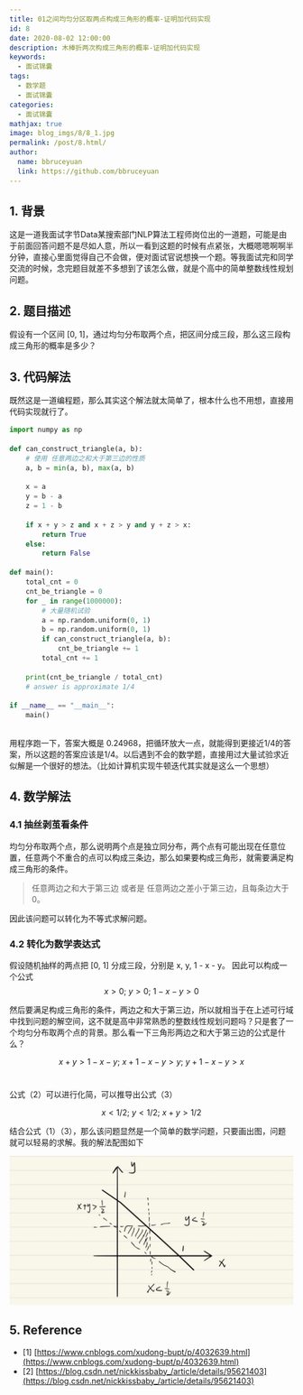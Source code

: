 ```yaml
---
title: 01之间均匀分区取两点构成三角形的概率-证明加代码实现
id: 8
date: 2020-08-02 12:00:00
description: 木棒折两次构成三角形的概率-证明加代码实现
keywords: 
  - 面试锦囊
tags: 
  - 数学题
  - 面试锦囊
categories: 
  - 面试锦囊
mathjax: true
image: blog_imgs/8/8_1.jpg
permalink: /post/8.html/
author: 
  name: bbruceyuan
  link: https://github.com/bbruceyuan
---
```


## 1. 背景
这是一道我面试字节Data某搜索部门NLP算法工程师岗位出的一道题，可能是由于前面回答问题不是尽如人意，所以一看到这题的时候有点紧张，大概嗯嗯啊啊半分钟，直接心里面觉得自己不会做，便对面试官说想换一个题。等我面试完和同学交流的时候，念完题目就差不多想到了该怎么做，就是个高中的简单整数线性规划问题。


## 2. 题目描述
假设有一个区间 [0, 1]，通过均匀分布取两个点，把区间分成三段，那么这三段构成三角形的概率是多少？


## 3. 代码解法
既然这是一道编程题，那么其实这个解法就太简单了，根本什么也不用想，直接用代码实现就行了。
```python
import numpy as np

def can_construct_triangle(a, b):
    # 使用 任意两边之和大于第三边的性质
    a, b = min(a, b), max(a, b)

    x = a
    y = b - a
    z = 1 - b

    if x + y > z and x + z > y and y + z > x:
        return True
    else:
        return False

def main():
    total_cnt = 0
    cnt_be_triangle = 0
    for _ in range(1000000):
        # 大量随机试验
        a = np.random.uniform(0, 1)
        b = np.random.uniform(0, 1)
        if can_construct_triangle(a, b):
            cnt_be_triangle += 1
        total_cnt += 1
    
    print(cnt_be_triangle / total_cnt)
	# answer is approximate 1/4

if __name__ == "__main__":
    main()
    

```
用程序跑一下，答案大概是 0.24968，把循环放大一点，就能得到更接近1/4的答案，所以这题的答案应该是1/4。以后遇到不会的数学题，直接用过大量试验求近似解是一个很好的想法。（比如计算机实现牛顿迭代其实就是这么一个思想）


## 4. 数学解法
### 4.1 抽丝剥茧看条件
均匀分布取两个点，那么说明两个点是独立同分布，两个点有可能出现在任意位置，任意两个不重合的点可以构成三条边，那么如果要构成三角形，就需要满足构成三角形的条件。
> 任意两边之和大于第三边 或者是 任意两边之差小于第三边，且每条边大于0。

因此该问题可以转化为不等式求解问题。


### 4.2 转化为数学表达式
假设随机抽样的两点把 [0, 1] 分成三段，分别是 x, y, 1 - x - y。
因此可以构成一个公式
$$x > 0;\  y > 0;\  1 - x -y > 0\tag{1}$$

然后要满足构成三角形的条件，两边之和大于第三边，所以就相当于在上述可行域中找到问题的解空间，这不就是高中非常熟悉的整数线性规划问题吗？只是套了一个均匀分布取两个点的背景。那么看一下三角形两边之和大于第三边的公式是什么？

$$x + y > 1 - x - y;\  x + 1 - x - y > y;\  y + 1 - x - y > x\tag{2}$$  

公式（2）可以进行化简，可以推导出公式（3）

$$x < 1/2;\  y < 1/2;\  x + y > 1/2\tag{3}$$

结合公式（1）（3），那么该问题显然是一个简单的数学问题，只要画出图，问题就可以轻易的求解。我的解法配图如下

![image.png](/blog_imgs/8/8_1.jpg)

## 5. Reference
- [1] [https://www.cnblogs.com/xudong-bupt/p/4032639.html](https://www.cnblogs.com/xudong-bupt/p/4032639.html)
- [2] [https://blog.csdn.net/nickkissbaby_/article/details/95621403](https://blog.csdn.net/nickkissbaby_/article/details/95621403)
